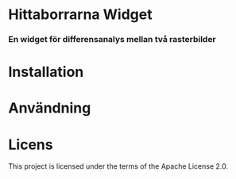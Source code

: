 # Hittaborrarna Widget

### En widget för differensanalys mellan två rasterbilder

# Installation

# Användning

# Licens

This project is licensed under the terms of the Apache License 2.0.

